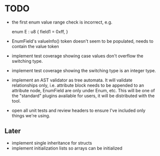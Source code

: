 # TODO
- the first enum value range check is incorrect, e.g. 

	enum E : u8 {
		field1 = 0xff,
	}

- EnumField's valueInfo() token doesn't seem to be populated, needs to contain the value token 

- implement test coverage showing case values don't overflow the switching type.
- implement test coverage showing the switching type is an integer type. 

- implement an AST validator as tree automata. It will validate relationships only, i.e. attribute block needs to be appended to an attribute node, EnumField are only under Enum, etc. This will be one of the "standard" plugins available for users, it will be distributed with the tool.
- open all unit tests and review headers to ensure I've included only things we're using. 

## Later 

- implement single inheritance for structs
- implement initialization lists so arrays can be initialized
